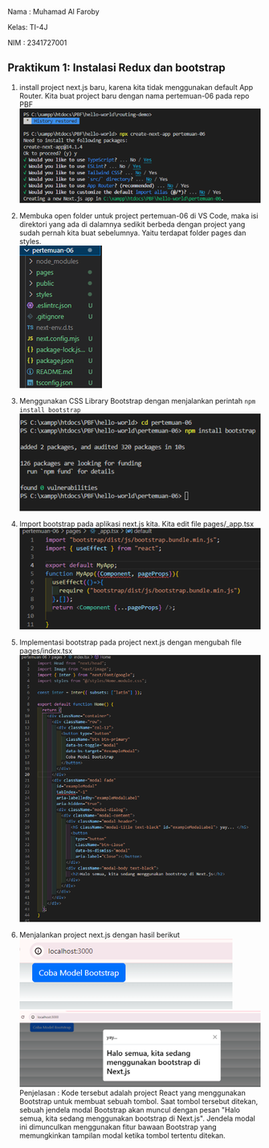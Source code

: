 Nama : Muhamad Al Faroby

Kelas: TI-4J

NIM  : 2341727001

## Praktikum 1: Instalasi Redux dan bootstrap

1. install project next.js baru, karena kita tidak menggunakan default App Router. Kita buat project baru dengan nama pertemuan-06 pada repo PBF <br>
![1](/pertemuan-06/img/Screenshot_539.png)<br>

2. Membuka open folder untuk project pertemuan-06 di VS Code, maka isi direktori yang ada di dalamnya sedikit berbeda dengan project yang sudah pernah kita buat sebelumnya. Yaitu terdapat folder pages dan styles.<br>
![1](/pertemuan-06/img/Screenshot_540.png)

3. Menggunakan CSS Library Bootstrap dengan menjalankan perintah `npm install bootstrap`<br>
![1](/pertemuan-06/img/Screenshot_544.png)

4. Import bootstrap pada aplikasi next.js kita. Kita edit file pages/_app.tsx<br>
![1](/pertemuan-06/img/Screenshot_542.png)

5. Implementasi bootstrap pada project next.js dengan mengubah  file pages/index.tsx<br>
![1](/pertemuan-06/img/Screenshot_543.png)


6. Menjalankan project next.js dengan hasil berikut<br>
![1](/pertemuan-06/img/Screenshot_567.png)<br>
![1](/pertemuan-06/img/Screenshot_566.png)<br>
Penjelasan : Kode tersebut adalah project React yang menggunakan Bootstrap untuk membuat sebuah tombol. Saat tombol tersebut ditekan, sebuah jendela modal Bootstrap akan muncul dengan pesan "Halo semua, kita sedang menggunakan bootstrap di Next.js". Jendela modal ini dimunculkan menggunakan fitur bawaan Bootstrap yang memungkinkan tampilan modal ketika tombol tertentu ditekan.
